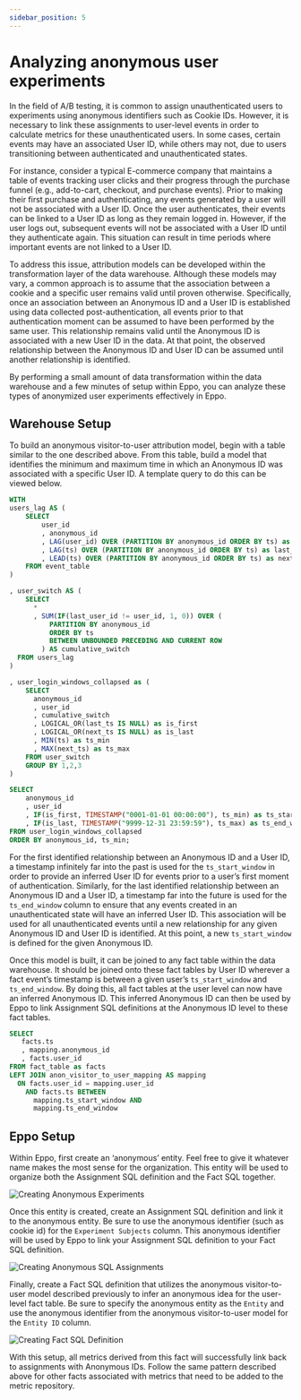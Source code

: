 ```yaml
---
sidebar_position: 5
---
```


# Analyzing anonymous user experiments

In the field of A/B testing, it is common to assign unauthenticated users to experiments using anonymous identifiers such as Cookie IDs. However, it is necessary to link these assignments to user-level events in order to calculate metrics for these unauthenticated users. In some cases, certain events may have an associated User ID, while others may not, due to users transitioning between authenticated and unauthenticated states.

For instance, consider a typical E-commerce company that maintains a table of events tracking user clicks and their progress through the purchase funnel (e.g., add-to-cart, checkout, and purchase events). Prior to making their first purchase and authenticating, any events generated by a user will not be associated with a User ID. Once the user authenticates, their events can be linked to a User ID as long as they remain logged in. However, if the user logs out, subsequent events will not be associated with a User ID until they authenticate again. This situation can result in time periods where important events are not linked to a User ID.

To address this issue, attribution models can be developed within the transformation layer of the data warehouse. Although these models may vary, a common approach is to assume that the association between a cookie and a specific user remains valid until proven otherwise. Specifically, once an association between an Anonymous ID and a User ID is established using data collected post-authentication, all events prior to that authentication moment can be assumed to have been performed by the same user. This relationship remains valid until the Anonymous ID is associated with a new User ID in the data. At that point, the observed relationship between the Anonymous ID and User ID can be assumed until another relationship is identified.

By performing a small amount of data transformation within the data warehouse and a few minutes of setup within Eppo, you can analyze these types of anonymized user experiments effectively in Eppo.

## Warehouse Setup

To build an anonymous visitor-to-user attribution model, begin with a table similar to the one described above. From this table, build a model that identifies the minimum and maximum time in which an Anonymous ID was associated with a specific User ID. A template query to do this can be viewed below.

```sql
WITH
users_lag AS (
    SELECT
        user_id
        , anonymous_id
        , LAG(user_id) OVER (PARTITION BY anonymous_id ORDER BY ts) as last_user_id
        , LAG(ts) OVER (PARTITION BY anonymous_id ORDER BY ts) as last_ts
        , LEAD(ts) OVER (PARTITION BY anonymous_id ORDER BY ts) as next_ts
    FROM event_table
)

, user_switch AS (
    SELECT
      *
      , SUM(IF(last_user_id != user_id, 1, 0)) OVER (
          PARTITION BY anonymous_id
          ORDER BY ts
          BETWEEN UNBOUNDED PRECEDING AND CURRENT ROW
        ) AS cumulative_switch
  FROM users_lag
)

, user_login_windows_collapsed as (
    SELECT
      anonymous_id
      , user_id
      , cumulative_switch
      , LOGICAL_OR(last_ts IS NULL) as is_first
      , LOGICAL_OR(next_ts IS NULL) as is_last
      , MIN(ts) as ts_min
      , MAX(next_ts) as ts_max
    FROM user_switch
    GROUP BY 1,2,3
)

SELECT
    anonymous_id
    , user_id
    , IF(is_first, TIMESTAMP("0001-01-01 00:00:00"), ts_min) as ts_start_window
    , IF(is_last, TIMESTAMP("9999-12-31 23:59:59"), ts_max) as ts_end_window
FROM user_login_windows_collapsed
ORDER BY anonymous_id, ts_min;

```

For the first identified relationship between an Anonymous ID and a User ID, a timestamp infinitely far into the past is used for the `ts_start_window` in order to provide an inferred User ID for events prior to a user’s first moment of authentication. Similarly, for the last identified relationship between an Anonymous ID and a User ID, a timestamp far into the future is used for the `ts_end_window` column to ensure that any events created in an unauthenticated state will have an inferred User ID. This association will be used for all unauthenticated events until a new relationship for any given Anonymous ID and User ID is identified. At this point, a new `ts_start_window` is defined for the given Anonymous ID.

Once this model is built, it can be joined to any fact table within the data warehouse. It should be joined onto these fact tables by User ID wherever a fact event’s timestamp is between a given user’s `ts_start_window` and `ts_end_window`. By doing this, all fact tables at the user level can now have an inferred Anonymous ID. This inferred Anonymous ID can then be used by Eppo to link Assignment SQL definitions at the Anonymous ID level to these fact tables.

```sql
SELECT
   facts.ts
   , mapping.anonymous_id
   , facts.user_id
FROM fact_table as facts
LEFT JOIN anon_visitor_to_user_mapping AS mapping
  ON facts.user_id = mapping.user_id
    AND facts.ts BETWEEN
      mapping.ts_start_window AND
      mapping.ts_end_window
```

## Eppo Setup

Within Eppo, first create an ‘anonymous’ entity. Feel free to give it whatever name makes the most sense for the organization. This entity will be used to organize both the Assignment SQL definition and the Fact SQL together.

![Creating Anonymous Experiments](/img/anonymous-experiments/creating_anonymous_entity.gif)

Once this entity is created, create an Assignment SQL definition and link it to the anonymous entity. Be sure to use the anonymous identifier (such as cookie id) for the `Experiment Subjects` column. This anonymous identifier will be used by Eppo to link your Assignment SQL definition to your Fact SQL definition.

![Creating Anonymous SQL Assignments](/img/anonymous-experiments/creating_assignment_definition.gif)

Finally, create a Fact SQL definition that utilizes the anonymous visitor-to-user model described previously to infer an anonymous idea for the user-level fact table. Be sure to specify the anonymous entity as the `Entity` and use the anonymous identifier from the anonymous visitor-to-user model for the `Entity ID` column.

![Creating Fact SQL Definition](/img/anonymous-experiments/creating_fact_sql.gif)

With this setup, all metrics derived from this fact will successfully link back to assignments with Anonymous IDs.
Follow the same pattern described above for other facts associated with metrics that need to be added to the metric repository.